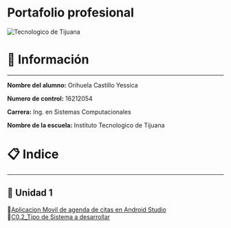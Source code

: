 # Portafolio profesional

![Tecnologico de Tijuana](https://sites.google.com/a/tectijuana.edu.mx/posgrado-con-la-industria/_/rsrc/1525283248146/config/customLogo.gif?revision=3)

# :pencil: Información 
---
**Nombre del alumno:**  Orihuela Castillo Yessica

**Numero de control:**  16212054

**Carrera:**  Ing. en Sistemas Computacionales

**Nombre de la escuela:**  Instituto Tecnologico de Tijuana



# :clipboard: Indice 
---
## :file_folder: Unidad 1 
:pushpin:[Aplicacion Movil de agenda de citas en Android Studio](https://www.youtube.com/watch?v=-fqh_SKQTmE)  
:pushpin:[C0.2_Tipo de Sistema a desarrollar](BLOGs/C0.2_Tipo_De_Sistema_Desarrollar.md)  
